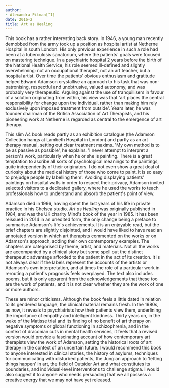 ```yaml
---
author:
- Alexandra Pitman[^1]
date: 2016-2
title: Art as Healing
---
```


This book has a rather interesting back story. In 1946, a young man
recently demobbed from the army took up a position as hospital artist at
Netherne Hospital in south London. His only previous experience in such
a role had been at a tuberculosis sanatorium, where the patients\' goals
were focused on mastering technique. In a psychiatric hospital 2 years
before the birth of the National Health Service, his role seemed
ill-defined and slightly overwhelming: not an occupational therapist,
not an art teacher, but a hospital artist. Over time the patients\'
obvious enthusiasm and gratitude helped Edward Adamson crystallise an
approach to his task that was non-patronising, respectful and
unobtrusive, valued autonomy, and was probably very therapeutic. Arguing
against the use of tranquillisers in favour of a solution originating
from within, his view was that 'art places the central responsibility
for change upon the individual, rather than making him rely exclusively
upon imposed treatment from outside'. Years later, he was founder
chairman of the British Association of Art Therapists, and his
pioneering work at Netherne is regarded as central to the emergence of
art therapy.

This slim A4 book reads partly as an exhibition catalogue (the Adamson
Collection hangs at Lambeth Hospital in London) and partly as an art
therapy manual, setting out clear treatment maxims. 'My own method is to
be as passive as possible', he explains. 'I never attempt to interpret a
person\'s work, particularly when he or she is painting. There is a
great temptation to ascribe all sorts of psychological meanings to the
paintings, quite independently of their originators. I do not even show
a great deal of curiosity about the medical history of those who come to
paint. It is so easy to prejudge people by labelling them'. Avoiding
displaying patients\' paintings on hospital walls in order to respect
their privacy, Adamson invited selected visitors to a dedicated gallery,
where he used the works to teach professionals how to understand and
absorb the patient\'s point of view.

Adamson died in 1996, having spent the last years of his life in private
practice in his Chelsea studio. *Art as Healing* was originally
published in 1984, and was the UK charity Mind\'s book of the year in
1985. It has been reissued in 2014 in an unedited form, the only change
being a preface to summarise Adamson\'s life\'s achievements. It is an
enjoyable read, but the brief chapters are slightly disjointed, and I
would have liked to have read an annotated version in which art
therapists commented on the works or on Adamson\'s approach, adding
their own contemporary examples. The chapters are categorised by theme,
artist, and materials. Not all the works are accompanied by a clinical
story but some spell out the distinct therapeutic advantage afforded to
the patient in the act of its creation. It is not always clear if the
labels represent the accounts of the artists or Adamson\'s own
interpretation, and at times the role of a particular work in rerouting
a patient\'s prognosis feels overplayed. The text also includes poems,
but it is only apparent from the acknowledgements that these too are the
work of patients, and it is not clear whether they are the work of one
or more authors.

These are minor criticisms. Although the book feels a little dated in
relation to its gendered language, the clinical material remains fresh.
In the 1980s, as now, it reveals to psychiatrists how their patients
view them, underlining the importance of empathy and intelligent
kindness. Thirty years on, in the wake of the Matisse trial and its
finding of no benefit of art therapy on negative symptoms or global
functioning in schizophrenia, and in the context of draconian cuts in
mental health services, it feels that a revised version would provide a
fascinating account of how contemporary art therapists view the work of
Adamson, setting the historical roots of art therapy in the context of
an uncertain future. I would recommend this book to anyone interested in
clinical stories, the history of asylums, techniques for communicating
with disturbed patients, the Jungian approach to 'letting things happen'
in art, the field of Outsider Art and what constitutes its boundaries,
and individual-level interventions to challenge stigma. I would also
suggest it to anyone who needs persuading that we all possess a creative
energy that we may not have yet released.

[^1]: **Alexandra Pitman** is a Clinical Research Fellow, University
    College London Division of Psychiatry, Charles Bell House, London,
    UK, email: <a.pitman@ucl.ac.uk>
